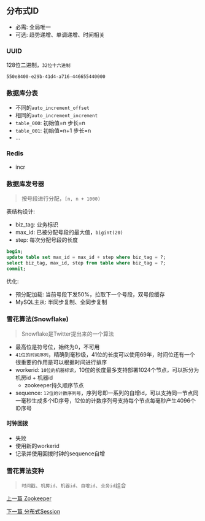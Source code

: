 ## 分布式ID

* 必需: 全局唯一
* 可选: 趋势递增、单调递增、时间相关

### UUID

128位二进制，`32位十六进制`

`550e8400-e29b-41d4-a716-446655440000`

### 数据库分表

* 不同的`auto_increment_offset`
* 相同的`auto_increment_increment`
* `table_000`: 初始值=n 步长=n
* `table_001`: 初始值=n+1 步长=n
* ...

### Redis

* incr

### 数据库发号器

> 按号段进行分配，`[n, n + 1000)`

表结构设计:

* biz_tag: 业务标识
* max_id: 已被分配号段的最大值，`bigint(20)`
* step: 每次分配号段的长度

```sql
begin;
update table set max_id = max_id + step where biz_tag = ?;
select biz_tag, max_id, step from table where biz_tag = ?;
commit;
```

优化:

* 预分配加载: 当前号段下发50%，拉取下一个号段，双号段缓存
* MySQL主从: 半同步复制、全同步复制

### 雪花算法(Snowflake)

> Snowflake是Twitter提出来的一个算法

* 最高位是符号位，始终为0，不可用
* `41位的时间序列`，精确到毫秒级，41位的长度可以使用69年，时间位还有一个很重要的作用是可以根据时间进行排序
* workerid: `10位的机器标识`，10位的长度最多支持部署1024个节点，可以拆分为机房id + 机器id
    * zookeeper持久顺序节点
* sequence: `12位的计数序列号`，序列号即一系列的自增id，可以支持同一节点同一毫秒生成多个ID序号，12位的计数序列号支持每个节点每毫秒产生4096个ID序号

#### 时钟回拨

* 失败
* 使用新的workerid
* 记录并使用回拨时钟的sequence自增

### 雪花算法变种

> `时间戳`、`机房id`、`机器id`、`自增id`、`业务id`组合


[上一篇 Zookeeper](10-分布式/Zookeeper.md)

[下一篇 分布式Session](10-分布式/分布式Session.md)
